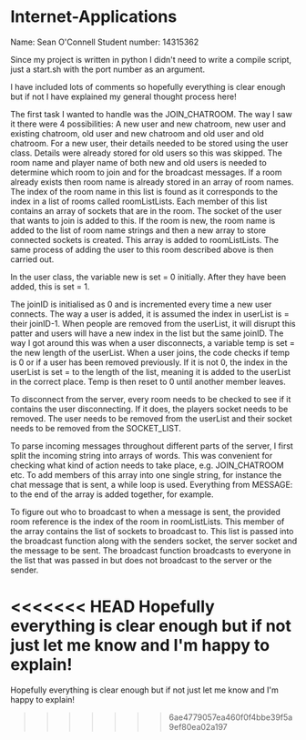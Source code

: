 # Internet-Applications
Name: Sean O'Connell
Student number: 14315362

Since my project is written in python I didn't need to write a compile script, just a start.sh with the port number as an argument.

I have included lots of comments so hopefully everything is clear enough but if not I have explained my general thought process here!

The first task I wanted to handle was the JOIN_CHATROOM. The way I saw it there were 4 possibilities: A new user and new chatroom, new user and existing chatroom, old user and new chatroom and old user and old chatroom. For a new user, their details needed to be stored using the user class. Details were already stored for old users so this was skipped. The room name and player name of both new and old users is needed to determine which room to join and for the broadcast messages. If a room already exists then room name is already stored in an array of room names. The index of the room name in this list is found as it corresponds to the index in a list of rooms called roomListLists. Each member of this list contains an array of sockets that are in the room. The socket of the user that wants to join is added to this. If the room is new, the room name is added to the list of room name strings and then a new array to store connected sockets is created. This array is added to roomListLists. The same process of adding the user to this room described above is then carried out.

In the user class, the variable new is set = 0 initially. After they have been added, this is set = 1.

The joinID is initialised as 0 and is incremented every time a new user connects. The way a user is added, it is assumed the index in userList is = their joinID-1. When people are removed from the userList, it will disrupt this patter and users will have a new index in the list but the same joinID. The way I got around this was when a user disconnects, a variable temp is set = the new length of the userList. When a user joins, the code checks if temp is 0 or if a user has been removed previously. If it is not 0, the index in the userList is set = to the length of the list, meaning it is added to the userList in the correct place. Temp is then reset to 0 until another member leaves.

To disconnect from the server, every room needs to be checked to see if it contains the user disconnecting. If it does, the players socket needs to be removed. The user needs to be removed from the userList and their socket needs to be removed from the SOCKET_LIST.

To parse incoming messages throughout different parts of the server, I first split the incoming string into arrays of words. This was convenient for checking what kind of action needs to take place, e.g. JOIN_CHATROOM etc. To add members of this array into one single string, for instance the chat message that is sent, a while loop is used. Everything from MESSAGE: to the end of the array is added together, for example.

To figure out who to broadcast to when a message is sent, the provided room reference is the index of the room in roomListLists. This member of the array contains the list of sockets to broadcast to. This list is passed into the broadcast function along with the senders socket, the server socket and the message to be sent. The broadcast function broadcasts to everyone in the list that was passed in but does not broadcast to the server or the sender.

<<<<<<< HEAD
Hopefully everything is clear enough but if not just let me know and I'm happy to explain!
=======
Hopefully everything is clear enough but if not just let me know and I'm happy to explain!
>>>>>>> 6ae4779057ea460f0f4bbe39f5a9ef80ea02a197
